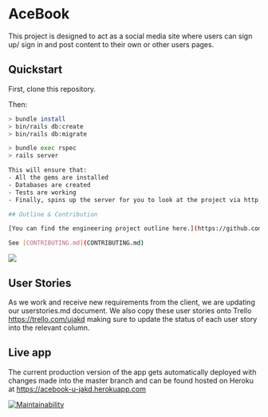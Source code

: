 # AceBook

This project is designed to act as a social media site where users can sign up/ sign in and post content to their own or other users pages.

## Quickstart

First, clone this repository. 

Then:

```bash
> bundle install
> bin/rails db:create
> bin/rails db:migrate

> bundle exec rspec 
> rails server

This will ensure that:
- All the gems are installed
- Databases are created
- Tests are working
- Finally, spins up the server for you to look at the project via http://localhost:3000/

## Outline & Contribution

[You can find the engineering project outline here.](https://github.com/makersacademy/course/tree/master/engineering_projects/rails)

See [CONTRIBUTING.md](CONTRIBUTING.md)

```
<a href="https://codeclimate.com/github/codeclimate/codeclimate/maintainability"><img src="https://api.codeclimate.com/v1/badges/a99a88d28ad37a79dbf6/maintainability" /></a>

## User Stories

As we work and receive new requirements from the client, we are updating our userstories.md document.
We also copy these user stories onto Trello https://trello.com/ujakd making sure to update the status of each user story into the relevant column.

## Live app

The current production version of the app gets automatically deployed with changes made into the master branch and can be found hosted on Heroku at https://acebook-u-jakd.herokuapp.com

[![Maintainability](https://api.codeclimate.com/v1/badges/f80975119045477ddf79/maintainability)](https://codeclimate.com/github/asiaellis5/acebook-U-JAKD/maintainability)